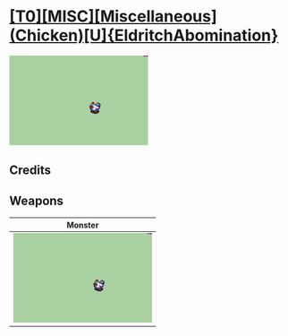 # [\[T0\]\[MISC\]\[Miscellaneous\]\(Chicken\)\[U\]{EldritchAbomination}](../%5BT0%5D%5BMISC%5D%5BMiscellaneous%5D(Chicken)%5BU%5D%7BEldritchAbomination%7D)

<img src="./8.%20Monster/Monster_000.png" alt="[T0][MISC][Miscellaneous](Chicken)[U]{EldritchAbomination} standing" />

## Credits



## Weapons


|Monster |
|  :---: |
| <img alt="Monster animation" src="./8.%20Monster/Monster.gif" /> |
